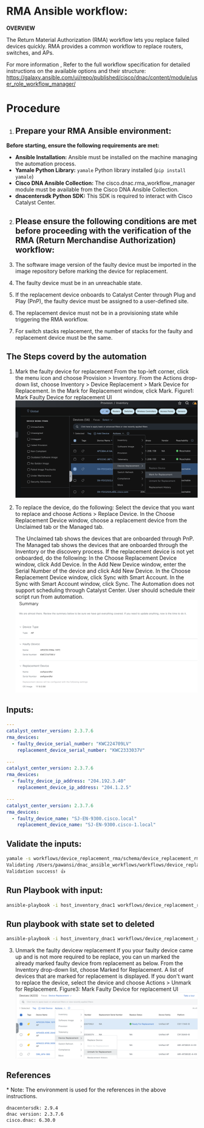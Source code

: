 
# RMA Ansible workflow:

**OVERVIEW**

The Return Material Authorization (RMA) workflow lets you replace failed devices quickly. RMA provides a common workflow to replace routers, switches, and APs.

For more information , Refer to the full workflow specification for detailed instructions on the available options and their structure: https://galaxy.ansible.com/ui/repo/published/cisco/dnac/content/module/user_role_workflow_manager/

# Procedure

1. ## Prepare your RMA Ansible environment:

**Before starting, ensure the following requirements are met:**

* **Ansible Installation:** Ansible must be installed on the machine managing the automation process.
* **Yamale Python Library:** `yamale` Python library installed (`pip install yamale`)
* **Cisco DNA Ansible Collection:** The cisco.dnac.rma_workflow_manager module must be available from the Cisco DNA Ansible Collection.
* **dnacentersdk Python SDK:** This SDK is required to interact with Cisco Catalyst Center.

2. ## Please ensure the following conditions are met before proceeding with the verification of the RMA (Return Merchandise Authorization) workflow:

1. The software image version of the faulty device must be imported in the image repository before marking the device for replacement.
2. The faulty device must be in an unreachable state.
3. If the replacement device onboards to Catalyst Center through Plug and Play (PnP), the faulty device must be assigned to a user-defined site.
4. The replacement device must not be in a provisioning state while triggering the RMA workflow.
5. For switch stacks replacement, the number of stacks for the faulty and replacement device must be the same.

## The Steps coverd by the automation
1. Mark the faulty device for replacement
    From the top-left corner, click the menu icon and choose Provision > Inventory.
    From the Actions drop-down list, choose Inventory > Device Replacement > Mark Device for Replacement.
    In the Mark for Replacement window, click Mark.
    Figure1: Mark Faulty Device for replacement UI
    ![Alt text](./images/mark_device_replacement.png)

2. To replace the device, do the following:
    Select the device that you want to replace and choose Actions > Replace Device.
    In the Choose Replacement Device window, choose a replacement device from the Unclaimed tab or the Managed tab.

    The Unclaimed tab shows the devices that are onboarded through PnP. The Managed tab shows the devices that are onboarded through the Inventory or the discovery process.
    If the replacement device is not yet onboarded, do the following:
    In the Choose Replacement Device window, click Add Device.
    In the Add New Device window, enter the Serial Number of the device and click Add New Device.
    In the Choose Replacement Device window, click Sync with Smart Account.
    In the Sync with Smart Account window, click Sync.
    The Automation does not support scheduling through Catalyst Center. 
    User should schedule their script run from automation.
    ![Alt text](./images/replacement.png)

## Inputs:
```yaml
---
catalyst_center_version: 2.3.7.6
rma_devices: 
  - faulty_device_serial_number: "KWC224709LV"
    replacement_device_serial_number: "KWC2333037V"
```

```yaml
---
catalyst_center_version: 2.3.7.6
rma_devices: 
  - faulty_device_ip_address: "204.192.3.40"
    replacement_device_ip_address: "204.1.2.5"
```

```yaml
---
catalyst_center_version: 2.3.7.6
rma_devices: 
  - faulty_device_name: "SJ-EN-9300.cisco.local"
    replacement_device_name: "SJ-EN-9300.cisco-1.local"
```

## Validate the inputs:
```bash
yamale -s workflows/device_replacement_rma/schema/device_replacement_rma_schema.yml workflows/device_replacement_rma/vars/device_replacement_rma_input.yml
Validating /Users/pawansi/dnac_ansible_workflows/workflows/device_replacement_rma/vars/device_replacement_rma_input.yml...
Validation success! 👍
```
## Run Playbook with input:

```bash
ansible-playbook -i host_inventory_dnac1 workflows/device_replacement_rma/playbook/device_replacement_rma_playbook.yml --e VARS_FILE_PATH=../vars/device_replacement_rma_input.yml  -vvv
```

## Run playbook with state set to deleted
```bash
ansible-playbook -i host_inventory_dnac1 workflows/device_replacement_rma/playbook/delete_device_replacement_rma_playbook.yml --e VARS_FILE_PATH=../vars/device_replacement_rma_input.yml  -vvv
```

3. Unmark the faulty devicew replacement
    If you your faulty device came up and is not more required to be replace, you can un marked the already marked faulty device from replacement as below. 
    From the Inventory drop-down list, choose Marked for Replacement.
    A list of devices that are marked for replacement is displayed.
    If you don't want to replace the device, select the device and choose Actions > Unmark for Replacement.
    Figure3: Mark Faulty Device for replacement UI
    ![Alt text](./images/unmark_faulty_device.png)


## References
  \* Note: The environment is used for the references in the above instructions.
  ```
dnacentersdk: 2.9.4
dnac version: 2.3.7.6
cisco.dnac: 6.30.0



